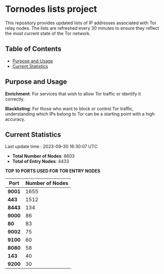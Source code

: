 # Tornodes lists project

This repository provides updated lists of IP addresses associated with Tor relay nodes. The lists are refreshed every 30 minutes to ensure they reflect the most current state of the Tor network.

## Table of Contents

- [Purpose and Usage](#purpose-and-usage)
- [Current Statistics](#current-statistics)


## Purpose and Usage

**Enrichment**: For services that wish to allow Tor traffic or identify it correctly.

**Blacklisting**: For those who want to block or control Tor traffic, understanding which IPs belong to Tor can be a starting point with a high accuracy.

## Current Statistics

Last update time : 2023-09-30 16:30:07 UTC

- **Total Number of Nodes**: 8603
- **Total of Entry Nodes**: 4433

**TOP 10 PORTS USED FOR TOR ENTRY NODES**

| **Port** | **Number of Nodes** |
|------|-----------------|
| **9001**   | 1655  |
| **443**   | 1512  |
| **8443**   | 134  |
| **9000**   | 86  |
| **80**   | 83  |
| **9002**   | 75  |
| **9100**   | 60  |
| **8080**   | 58  |
| **143**   | 40  |
| **9200**   | 30  |

